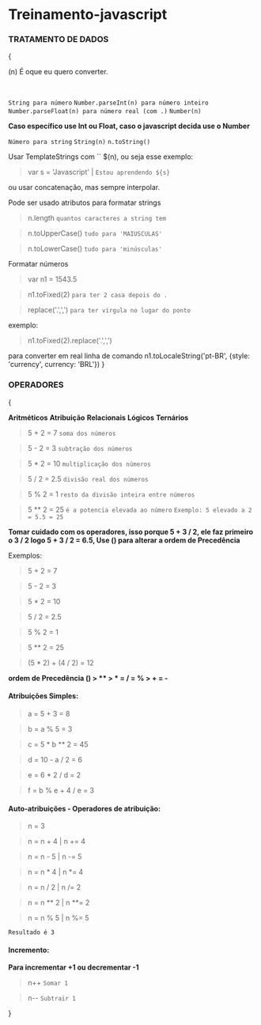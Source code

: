 # Treinamento-javascript

<h3>TRATAMENTO DE DADOS</h3>{

<p>(n) É oque eu quero converter.</p> 
<br>

`String para número`
`Number.parseInt(n) para número inteiro `
`Number.parseFloat(n) para número real (com .)`
`Number(n)`

<strong>Caso específico use Int ou Float, caso o javascript decida use o Number</strong>
<br>

`Número para string`
`String(n)`
`n.toString()`

Usar TemplateStrings com `` $(n), ou seja esse exemplo: 
> var s = 'Javascript' | `Estou aprendendo ${s}`

ou usar concatenação, mas sempre interpolar.

Pode ser usado atributos para formatar strings 

>n.length  `quantos caracteres a string tem`

>n.toUpperCase()  `tudo para 'MAIUSCULAS'`

>n.toLowerCase()  `tudo para 'minúsculas'`

Formatar números 

>var n1 = 1543.5

>n1.toFixed(2) `para ter 2 casa depois do .`

>replace('.',',') `para ter vírgula no lugar do ponto`

exemplo: 

>n1.toFixed(2).replace('.',',')

para converter em real linha de comando
n1.toLocaleString('pt-BR', {style: 'currency', currency: 'BRL'})
}
<h3>OPERADORES</h3>{

<strong>Aritméticos</strong>
<strong>Atribuição</strong>
<strong>Relacionais</strong>
<strong>Lógicos</strong>
<strong>Ternários</strong>

>5 + 2 = 7  `soma dos números`

>5 - 2 = 3  `subtração dos números`

>5 * 2 = 10  `multiplicação dos números`

>5 / 2 = 2.5  `divisão real dos números` 

>5 % 2 = 1  `resto da divisão inteira entre números`

>5 ** 2 = 25  `é a potencia elevada ao número` `Exemplo: 5 elevado a 2 = 5.5 = 25` 

<strong>Tomar cuidado com os operadores, isso porque 5 + 3 / 2, ele faz primeiro o 3 / 2 logo 5 + 3 / 2 = 6.5, Use () para alterar a ordem de Precedência</strong>

Exemplos: 
> 5 + 2 = 7 

> 5 - 2 = 3 

> 5 * 2 = 10

> 5 / 2 = 2.5

> 5 % 2 = 1

> 5 ** 2 = 25

> (5 * 2) + (4 / 2) = 12

<strong>ordem de Precedência
() > ** > * = / = % > + = - </strong>

<h4>Atribuições Simples:</h4>

> a = 5 + 3 = 8

> b = a % 5 = 3

> c = 5 * b ** 2 = 45

> d = 10 - a / 2 = 6

> e = 6 * 2 / d = 2

> f = b % e + 4 / e = 3

<h4>Auto-atribuições - Operadores de atribuição: </h4>

> n = 3

> n = n + 4 | n += 4

> n = n - 5 | n -= 5

> n = n * 4 | n *= 4

> n = n / 2 | n /= 2

> n = n ** 2 | n **= 2

> n = n % 5 | n %= 5

`Resultado é 3`

<h4>Incremento:</h4>
<strong>Para incrementar +1 ou decrementar -1</strong>

>n++ `Somar 1`

>n-- `Subtrair 1`

}

